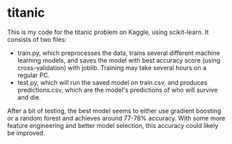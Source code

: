 # titanic

This is my code for the titanic problem on Kaggle, using scikit-learn. It consists of two files:
- train.py, which preprocesses the data, trains several different machine learning models, and saves the model with best accuracy score (using cross-validation)
with joblib. Training may take several hours on a regular PC. 
- test.py, which will run the saved model on train.csv, and produces predictions.csv, which are the model's predictions of who will survive and die. 

After a bit of testing, the best model seems to either use gradient boosting or a random forest and achieves around 77-78% accuracy. With 
some more feature engineering and better model selection, this accuracy could likely be improved. 
